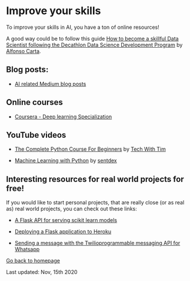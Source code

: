 # Improve your skills

To improve your skills in AI, you have a ton of online resources!

A good way could be to follow this guide [How to become a skillful Data Scientist following the Decathlon Data Science Development Program](https://medium.com/decathlondevelopers/how-to-become-a-skillful-data-scientist-decathlon-53bb738bd58) by [Alfonso Carta](https://medium.com/@alfonso.carta).


## Blog posts:

* [AI related Medium blog posts](https://medium.com/topic/artificial-intelligence)


## Online courses

* [Coursera - Deep learning Specialization](https://www.coursera.org/specializations/deep-learning)


## YouTube videos

* [The Complete Python Course For Beginners](https://www.youtube.com/watch?v=sxTmJE4k0ho) by [Tech With Tim](https://www.youtube.com/channel/UC4JX40jDee_tINbkjycV4Sg)

* [Machine Learning with Python](https://www.youtube.com/playlist?list=PLQVvvaa0QuDfKTOs3Keq_kaG2P55YRn5v) by [sentdex](https://www.youtube.com/playlist?list=PLQVvvaa0QuDfKTOs3Keq_kaG2P55YRn5v)


## Interesting resources for real world projects for free!

If you would like to start personal projects, that are really close (or as real as) real world projects, you can check out these links:

* [A Flask API for serving scikit learn models](https://towardsdatascience.com/a-flask-api-for-serving-scikit-learn-models-c8bcdaa41daa)

* [Deploying a Flask application to Heroku](https://stackabuse.com/deploying-a-flask-application-to-heroku/)

* [Sending a message with the Twilioprogrammable messaging API for Whatsapp](https://www.twilio.com/docs/whatsapp/quickstart#sending-a-message-with-the-twilio-programmable-messaging-api-for-whatsapp)



[Go back to homepage](https://guillaumesimo.github.io/)

Last updated: Nov, 15th 2020

